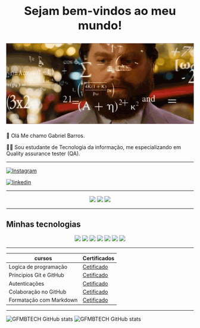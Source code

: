 ## <center><h2> Sejam bem-vindos ao meu mundo!</h2></center>

![Gif de QA](giphy-48.gif.pagespeed.ce.6rim7r_342.gif)
-----
🧔 Olá Me chamo Gabriel Barros.

✍🏻 Sou estudante de Tecnologia da informação, me especializando em Quality assurance tester (QA).


----
<a href="https://www.instagram.com/GFMBTECH/">
  <img src="https://upload.wikimedia.org/wikipedia/commons/a/a5/Instagram_icon.png" alt="Instagram" width="30" height="30"> 
</a>

[![linkedin](https://img.shields.io/badge/linkedin-0A66C2?style=for-the-badge&logo=linkedin&logoColor=white)](https://www.linkedin.com/in/gabriel-barros-b44828170//)

-----
<p align="center">
<img src="https://cdn.jsdelivr.net/gh/devicons/devicon@latest/icons/github/github-original-wordmark.svg" width="100px">
<img src="https://cdn.jsdelivr.net/gh/devicons/devicon@latest/icons/git/git-plain.svg" width="100px">
<img src="https://cdn.jsdelivr.net/gh/devicons/devicon@latest/icons/githubactions/githubactions-plain.svg" width="100px">
</p>


 ----

## Minhas tecnologias 

<P align="center">
<img src="https://cdn.jsdelivr.net/gh/devicons/devicon@latest/icons/java/java-original-wordmark.svg" width="100px">
<img src="https://cdn.jsdelivr.net/gh/devicons/devicon@latest/icons/javascript/javascript-plain.svg" width="100px">
<img src="https://cdn.jsdelivr.net/gh/devicons/devicon@latest/icons/cypressio/cypressio-original-wordmark.svg" width="100px">         
<img src="https://cdn.jsdelivr.net/gh/devicons/devicon@latest/icons/dot-net/dot-net-original-wordmark.svg" width="100px">
<img src="https://cdn.jsdelivr.net/gh/devicons/devicon@latest/icons/nodejs/nodejs-original-wordmark.svg" width="100px">
<img src="https://cdn.jsdelivr.net/gh/devicons/devicon@latest/icons/android/android-plain-wordmark.svg" width="100px">
<img src="https://cdn.jsdelivr.net/gh/devicons/devicon@latest/icons/selenium/selenium-original.svg" width="100px">
</p>

------

| cursos  | Certificados |
|---------|--------------|
|Logica de programação| [Cetificado](https://web.dio.me/certificates)
|Príncipios Git e GitHub| [Cetificado](https://web.dio.me/certificates)
|Autenticações | [Cetificado](https://web.dio.me/certificates)
|Colaboração no GitHub| [Cetificado](https://web.dio.me/certificates)
|Formatação com Markdown| [Cetificado](https://web.dio.me/certificates)

-----------

![GFMBTECH GitHub stats](https://github-readme-stats.vercel.app/api?username=GFMBTECH&show_icons=true&theme=radical)
![GFMBTECH GitHub stats](https://github-readme-stats.vercel.app/api/top-langs/?username=GFMBTECH&layout=compact&langs_count=7&theme=blue-green)





